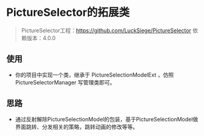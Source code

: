 # PictureSelector的拓展类

> PictureSelector工程：https://github.com/LuckSiege/PictureSelector
> 依赖版本：4.0.0


## 使用
- 你的项目中实现一个类，继承于 PictureSelectionModelExt ，仿照 PictureSelectorManager 写管理类即可。

## 思路
- 通过反射解除PictureSelectionModel的包装，基于PictureSelectionModel做界面跳转、分发相关的策略，跳转动画的修改等等。